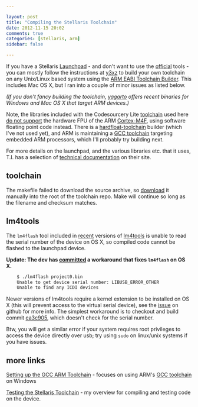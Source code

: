 ```yaml
---

layout: post
title: "Compiling the Stellaris Toolchain"
date: 2012-11-15 20:02
comments: true
categories: [stellaris, arm]
sidebar: false

---
```


If you have a Stellaris [Launchpad] - and don't want to use the [official] tools - you can mostly follow the instructions at [y3xz] to build your own toolchain on any Unix/Linux based system using the [ARM EABI Toolchain Builder][EABI].  This includes Mac OS X, but I ran into a couple of minor issues as listed below.

*(If you don't fancy building the toolchain, [yagarto] offers recent binaries for Windows and Mac OS X that target ARM devices.)*

[Stellaris]: http://www.ti.com/product/lm4f120h5qr
[Launchpad]: http://www.ti.com/ww/en/launchpad/stellaris_head.html
[y3xz]: http://blog.y3xz.com/blog/2012/10/29/an-open-toolchain-for-the-ti-stellaris/
[official]: http://www.ti.com/tool/SW-EK-LM4F120XL
[EABI]: https://github.com/jsnyder/arm-eabi-toolchain
[outdated]: https://github.com/unhandledexception/armx/wiki
[yagarto]: http://www.yagarto.de/

Note, the libraries included with the Codesourcery Lite [toolchain][mentor] used here [do not support][libraries] the hardware FPU of the ARM [Cortex-M4F], using software floating point code instead.  There is a [hardfloat-toolchain] builder (which I've not used yet), and ARM is maintaining a [GCC toolchain][launchpad.net] targeting embedded ARM processors, which I'll probably try building next.

For more details on the launchpad, and the various libraries etc. that it uses, T.I. has a selection of [technical documentation][Stellaris] on their site.

[^softlib]: The compiler supports soft-float, VFP hard-float using the soft-float ABI, and VFP hard-float using the VFP ABI. The included libraries are only compiled with soft floating point support, and are link-compatible with VFP hard-float code only when using the soft-float ABI; linking with code that uses the VFP ABI will fail.

[libraries]: https://sourcery.mentor.com/GNUToolchain/release2322?@template=datasheet
[Cortex-M4F]: http://en.wikipedia.org/wiki/ARM_Cortex-M#Cortex-M4
[launchpad.net]: https://launchpad.net/gcc-arm-embedded/+download
[hardfloat-toolchain]: https://github.com/prattmic/arm-cortex-m4-hardfloat-toolchain


## toolchain

The makefile failed to download the source archive, so [download] it manually into the root of the toolchain repo.  Make will continue so long as the filename and checksum matches.

[mentor]: http://www.mentor.com/embedded-software/sourcery-tools/sourcery-codebench/editions/lite-edition

[download]: https://sourcery.mentor.com/GNUToolchain/package10384/public/arm-none-eabi/arm-2012.03-56-arm-none-eabi.src.tar.bz2

[mylink]: https://sourcery.mentor.com/GNUToolchain/subscription3053?lite=arm&lite=ARM&signature=4-1352914385-0-81777d693584c1d30acc48c7abaf41235a1766c3


## lm4tools

The `lm4flash` tool included in [recent] versions of [lm4tools] is unable to read the serial number of the device on OS X, so compiled code cannot be flashed to the launchpad device.

[recent]: https://github.com/utzig/lm4tools/commit/cc466b1

__Update: The dev has [committed] a workaround that fixes `lm4flash` on OS X.__

[committed]: https://github.com/utzig/lm4tools/commit/99d501b

``` sh
	$ ./lm4flash project0.bin
	Unable to get device serial number: LIBUSB_ERROR_OTHER
	Unable to find any ICDI devices
```

Newer versions of lm4tools require a kernel extension to be installed on OS X (this will prevent access to the virtual serial device), see the [issue] on github for more info.  The simplest workaround is to checkout and build commit [ea3c905], which doesn't check for the serial number.

Btw, you will get a similar error if your system requires root privileges to access the device directly over usb; try using `sudo` on linux/unix systems if you have issues.

[lm4tools]: https://github.com/utzig/lm4tools
[issue]: https://github.com/utzig/lm4tools/issues/8
[ea3c905]: https://github.com/utzig/lm4tools/commit/ea3c905
[cc49426]: https://github.com/utzig/lm4tools/commit/cc49426081


## more links

[Setting up the GCC ARM Toolchain](http://hertaville.com/2012/05/28/gcc-arm-toolchain-stm32f0discovery/) - focuses on using ARM's [GCC toolchain][launchpad.net] on Windows

[Testing the Stellaris Toolchain](/testing-the-stellaris-toolchain) - my overview for compiling and testing code on the device.

[^stlink]: An older [programming tool](https://github.com/texane/stlink) with some debugging info in the README that applies to lmicdi.

